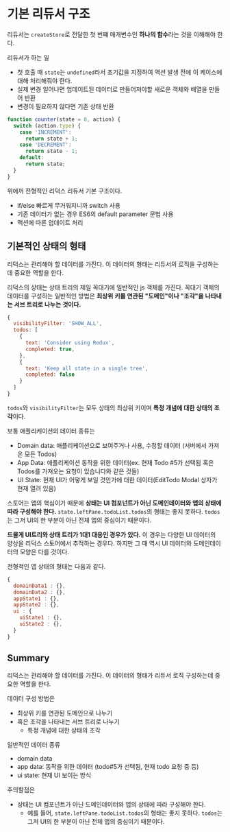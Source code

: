 # 기본 리듀서 구조

리듀서는 `createStore`로 전달한 첫 번쨰 매개변수인 **하나의 함수**라는 것을 이해해야 한다.

리듀서가 하는 일
- 첫 호출 때 `state`는 `undefined`라서 초기값을 지정하여 액션 발생 전에 이 케이스에 대해 처리해줘야 한다.
- 실제 변경 일어나면 업데이트된 데이터로 만들어져야할 새로운 객체와 배열을 만들어 반환
- 변경이 필요하지 않다면 기존 상태 반환

```javascript
function counter(state = 0, action) {
  switch (action.type) {
    case 'INCREMENT':
      return state + 1;
    case 'DECREMENT':
      return state - 1;
    default:
      return state;
  }
}
```

위에꺼 전형적인 리덕스 리듀서 기본 구조이다.

- if/else 빠르게 무거워지니까 switch 사용
- 기존 데이터가 없는 경우 ES6의 default parameter 문법 사용
- 액션에 따른 업데이트 처리

## 기본적인 상태의 형태

리덕스는 관리해야 할 데이터를 가진다. 이 데이터의 형태는 리듀서의 로직을 구성하는데 중요한 역할을 한다.

리덕스의 상태는 상태 트리의 제일 꼭대기에 일반적인 js 객체를 가진다. 꼭대기 객체의 데이터를 구성하는 일반적인 방법은 **최상위 키를 연관된 "도메인"이나 "조각"을 나타내는 서브 트리로 나누는 것이다.**

```javascript
{
  visibilityFilter: 'SHOW_ALL',
  todos: [
    {
      text: 'Consider using Redux',
      completed: true,
    },
    {
      text: 'Keep all state in a single tree',
      completed: false
    }
  ]
}
```

`todos`와 `visibilityFilter`는 모두 상태의 최상위 키이며 **특정 개념에 대한 상태의 조각**이다.

보통 애플리케이션의 데이터 종류는

- Domain data: 애플리케이션으로 보여주거나 사용, 수정할 데이터 (서버에서 가져온 모든 Todos)
- App Data: 애플리케이션 동작을 위한 데이터(ex. 현재 Todo #5가 선택됨 혹은 Todos를 가져오는 요청이 있습니다와 같은 것들)
- UI State: 현재 UI가 어떻게 보일 것인가에 대한 데이터(EditTodo Modal 상자가 현재 열려 있음)

스토어는 앱의 핵심이기 때문에 **상태는 UI 컴포넌트가 아닌 도메인데이터와 앱의 상태에 따라 구성해야 한다.** `state.leftPane.todoList.todos`의 형태는 좋지 못하다. `todos`는 그저 UI의 한 부분이 아닌 전체 앱의 중심이기 때문이다.

**드물게 UI트리와 상태 트리가 1대1 대응인 경우가 있다.** 이 경우는 다양한 UI 데이터의 양상을 리덕스 스토어에서 추적하는 경우다. 하지만 그 때 역시 UI 데이터와 도메인데이터의 모양은 다를 것이다.

전형적인 앱 상태의 형태는 다음과 같다.

```javascript
{
  domainData1 : {},
  domainData2 : {},
  appState1 : {},
  appState2 : {},
  ui : {
    uiState1 : {},
    uiState2 : {},
  }
}
```

## Summary

리덕스는 관리해야 할 데이터를 가진다. 이 데이터의 형태가 리듀서 로직 구성하는데 중요한 역할을 한다.

데이터 구성 방법은
  - 최상위 키를 연관된 도메인으로 나누기
  - 혹은 조각을 나타내는 서브 트리로 나누기
    - 특정 개념에 대한 상태의 조각

일반적인 데이터 종류

- domain data
- app data: 동작을 위한 데이터 (todo#5가 선택됨, 현재 todo 요청 중 등)
- ui state: 현재 UI 보이는 방식

주의할점은

- 상태는 UI 컴포넌트가 아닌 도메인데이터와 앱의 상태에 따라 구성해야 한다.
  - 예를 들어, `state.leftPane.todoList.todos`의 형태는 좋지 못하다. `todos`는 그저 UI의 한 부분이 아닌 전체 앱의 중심이기 때문이다.